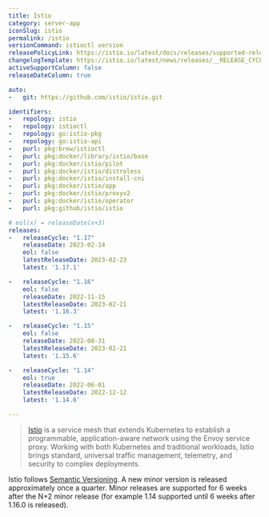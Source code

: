 ```yaml
---
title: Istio
category: server-app
iconSlug: istio
permalink: /istio
versionCommand: istioctl version
releasePolicyLink: https://istio.io/latest/docs/releases/supported-releases/#support-policy
changelogTemplate: https://istio.io/latest/news/releases/__RELEASE_CYCLE__.x/announcing-__LATEST__/
activeSupportColumn: false
releaseDateColumn: true

auto:
-   git: https://github.com/istio/istio.git

identifiers:
-   repology: istio
-   repology: istioctl
-   repology: go:istio-pkg
-   repology: go:istio-api
-   purl: pkg:brew/istioctl
-   purl: pkg:docker/library/istio/base
-   purl: pkg:docker/istio/pilot
-   purl: pkg:docker/istio/distroless
-   purl: pkg:docker/istio/install-cni
-   purl: pkg:docker/istio/app
-   purl: pkg:docker/istio/proxyv2
-   purl: pkg:docker/istio/operator
-   purl: pkg:github/istio/istio

# eol(x) = releaseDate(x+3)
releases:
-   releaseCycle: "1.17"
    releaseDate: 2023-02-14
    eol: false
    latestReleaseDate: 2023-02-23
    latest: '1.17.1'

-   releaseCycle: "1.16"
    eol: false
    releaseDate: 2022-11-15
    latestReleaseDate: 2023-02-21
    latest: '1.16.3'

-   releaseCycle: "1.15"
    eol: false
    releaseDate: 2022-08-31
    latestReleaseDate: 2023-02-21
    latest: '1.15.6'

-   releaseCycle: "1.14"
    eol: true
    releaseDate: 2022-06-01
    latestReleaseDate: 2022-12-12
    latest: '1.14.6'

---
```


> [Istio](https://www.istio.io/) is a service mesh that extends Kubernetes to establish a programmable, application-aware network using the Envoy service proxy. Working with both Kubernetes and traditional workloads, Istio brings standard, universal traffic management, telemetry, and security to complex deployments.

Istio follows [Semantic Versioning](https://istio.io/latest/docs/releases/supported-releases/#naming-scheme). A new minor version is released approximately once a quarter. Minor releases are supported for 6 weeks after the N+2 minor release (for example 1.14 supported until 6 weeks after 1.16.0 is released).
